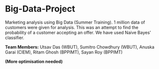 # Big-Data-Project
Marketing analysis using Big Data (Summer Training).
1 million data of customers were given for analysis. 
This was an attempt to find the probability of a customer accepting an offer. 
We have used Naive Bayes' classifier.

**Team Members:**
Utsav Das (WBUT),
Sumitro Chowdhury (WBUT),
Anuska Garai (CIEM),
Ritam Ghosh (BPPIMT),
Sayan Roy (BPPIMT)

**(More optimisation needed)**


